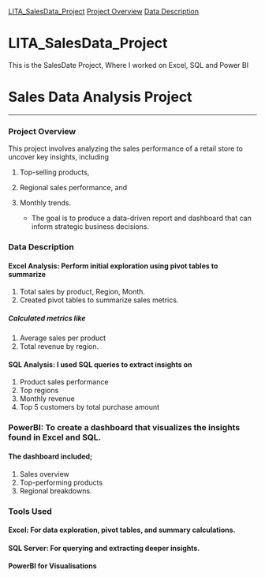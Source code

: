 [LITA_SalesData_Project](lita-salesdata-project)
[Project Overview](Project-Overview)
[Data Description](Data-Description)

# LITA_SalesData_Project
This is the SalesDate Project, Where I worked on Excel, SQL and Power BI


# Sales Data Analysis Project
-----

### Project Overview

This project involves analyzing the sales performance of a retail store to uncover key insights, including 
1. Top-selling products,
2. Regional sales performance, and
3. Monthly trends.

   * The goal is to produce a data-driven report and dashboard that can inform strategic business decisions.


### Data Description

#### Excel Analysis: Perform initial exploration using pivot tables to summarize

1. Total sales by product, Region, Month.
2. Created pivot tables to summarize sales metrics.
   
##### Calculated metrics like 
1. Average sales per product
2. Total revenue by region.


#### SQL Analysis: I used SQL queries to extract insights on
1. Product sales performance
2. Top regions
3. Monthly revenue
4. Top 5 customers by total purchase amount


### PowerBI: To create a dashboard that visualizes the insights found in Excel and SQL. 
#### The dashboard included;
1. Sales overview
2. Top-performing products
3. Regional breakdowns.




### Tools Used

#### Excel: For data exploration, pivot tables, and summary calculations.

#### SQL Server: For querying and extracting deeper insights.

#### PowerBI for Visualisations





